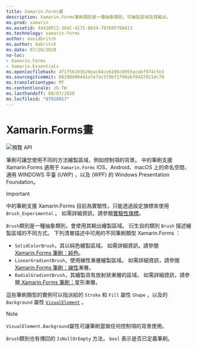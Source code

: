 ```yaml
---
title: Xamarin.Forms畫
description: Xamarin.Forms筆刷類別是一種抽象類別，可繪製區域及其輸出。
ms.prod: xamarin
ms.assetid: 44420FC2-304C-4175-8654-76769F79A813
ms.technology: xamarin-forms
author: davidbritch
ms.author: dabritch
ms.date: 07/28/2020
no-loc:
- Xamarin.Forms
- Xamarin.Essentials
ms.openlocfilehash: 4f1f56103b20eac84ce6106c0955acebf974cfe3
ms.sourcegitcommit: 08290d004d1a7e7ac579bf1f96abf8437921dc70
ms.translationtype: MT
ms.contentlocale: zh-TW
ms.lasthandoff: 08/07/2020
ms.locfileid: "87918917"
---
```

# <a name="no-locxamarinforms-brushes"></a>Xamarin.Forms畫

![預覽 API](~/media/shared/preview.png "此 API 目前是發行前版本")

筆刷可讓您使用不同的方法繪製區域，例如控制項的背景。 中的筆刷支援 Xamarin.Forms 適用于 `Xamarin.Forms` IOS、Android、macOS 上的命名空間、通用 WINDOWS 平臺 (UWP) ，以及 (WPF) 的 Windows Presentation Foundation。

> [!IMPORTANT]
> 中的筆刷支援 Xamarin.Forms 目前為實驗性，只能透過設定旗標來使用 `Brush_Experimental` 。 如需詳細資訊，請參閱[實驗性旗標](~/xamarin-forms/internals/experimental-flags.md)。

`Brush`類別是一種抽象類別，會使用其輸出繪製區域。 衍生自的類別 `Brush` 描述繪製區域的不同方式。 下列清單描述中可用的不同筆刷類型 Xamarin.Forms ：

- `SolidColorBrush`，其以純色繪製區域。 如需詳細資訊，請參閱[ Xamarin.Forms 筆刷：純色](solidcolor.md)。
- `LinearGradientBrush`，使用線性漸層繪製區域。 如需詳細資訊，請參閱[ Xamarin.Forms 筆刷：線性](lineargradient.md)漸層。
- `RadialGradientBrush`，其繪製具有放射狀漸層的區域。 如需詳細資訊，請參閱[ Xamarin.Forms 筆刷：](radialgradient.md)星形漸層。

這些筆刷類型的實例可以指派給的 `Stroke` 和 `Fill` 屬性 `Shape` ，以及的 `Background` 屬性 [`VisualElement`](xref:Xamarin.Forms.VisualElement) 。

> [!NOTE]
> `VisualElement.Background`屬性可讓筆刷當做任何控制項的背景使用。

`Brush`類別也有傳回的 `IsNullOrEmpty` 方法， `bool` 表示是否已定義筆刷。
